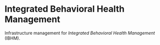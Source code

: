 # Integrated Behavioral Health Management

Infrastructure management for *Integrated Behavioral Health Management* (IBHM).
